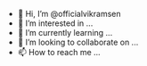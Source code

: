 - 👋 Hi, I’m @officialvikramsen
- 👀 I’m interested in ...
- 🌱 I’m currently learning ...
- 💞️ I’m looking to collaborate on ...
- 📫 How to reach me ...

<!---
officialvikramsen/officialvikramsen is a ✨ special ✨ repository because its `README.md` (this file) appears on your GitHub profile.
You can click the Preview link to take a look at your changes.
--->
